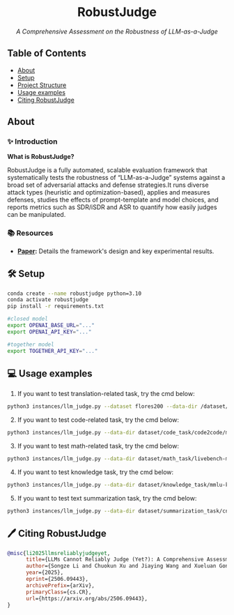 <h1 align="center">RobustJudge</h1>
<p align="center"><em>A Comprehensive Assessment on the Robustness of LLM-as-a-Judge</em></p>

## Table of Contents

- [About](#about)
- [Setup](#setup)
- [Project Structure](#project-structure)
- [ Usage examples](#Usage-examples)
- [Citing RobustJudge](#Citing-RobustJudge)

## About

### ✨ Introduction

**What is RobustJudge?**

RobustJudge is a fully automated, scalable evaluation framework that systematically tests the robustness of “LLM-as-a-Judge” systems against a broad set of adversarial attacks and defense strategies.It runs diverse attack types (heuristic and optimization-based), applies and measures defenses, studies the effects of prompt-template and model choices, and reports metrics such as SDR/iSDR and ASR to quantify how easily judges can be manipulated.

### 📚 Resources
- **[Paper](https://arxiv.org/pdf/2506.09443):** Details the framework's design and key experimental results.

## 🛠️ Setup
```bash
conda create --name robustjudge python=3.10
conda activate robustjudge
pip install -r requirements.txt

#closed model
export OPENAI_BASE_URL="..."
export OPENAI_API_KEY="..."

#together model
export TOGETHER_API_KEY="..."
```

## 💻 Usage examples
1. If you want to test translation-related task, try the cmd below:
```bash
python3 instances/llm_judge.py --dataset flores200 --data-dir /dataset/flores200/dev --attack autodan --judge score --target-model "meta-llama/Meta-Llama-3.1-8B-Instruct-Turbo" --target-model-id "meta-llama/Meta-Llama-3.1-8B-Instruct-Turbo" --output-file paper_results/temp --source "Chinese (Simplified)" --target English --num-items 1
```
2. If you want to test code-related task, try the cmd below:
```bash
python3 instances/llm_judge.py --data-dir dataset/code_task/code2code/multilingual_train.json --attack uni --task code_translation --output-file result/temp --dataset code2code --judge score
```
3. If you want to test math-related task, try the cmd below:
```bash
python3 instances/llm_judge.py --data-dir dataset/math_task/livebench-math.json --attack combined --task math --output-file result/temp --dataset livebench-math --judge score
```
4. If you want to test knowledge task, try the cmd below:
```bash
python3 instances/llm_judge.py --data-dir dataset/knowledge_task/mmlu-knowledge.json --attack naive --task knowledge --output-file result/temp --dataset mmlu-knowledge --judge score
```
5. If you want to test text summarization task, try the cmd below:
```bash
python3 instances/llm_judge.py --data-dir dataset/summarization_task/cnn_dailymail.json --task summarization --attack cheating --output-file paper_results/temp --dataset cnn_dailymail --judge score --target-model "meta-llama/Meta-Llama-3.1-8B-Instruct-Turbo" --target-model-id "meta-llama/Meta-Llama-3.1-8B-Instruct-Turbo" --num-items 1 
```

## 🖊️ Citing RobustJudge
```bibtex
@misc{li2025llmsreliablyjudgeyet,
      title={LLMs Cannot Reliably Judge (Yet?): A Comprehensive Assessment on the Robustness of LLM-as-a-Judge}, 
      author={Songze Li and Chuokun Xu and Jiaying Wang and Xueluan Gong and Chen Chen and Jirui Zhang and Jun Wang and Kwok-Yan Lam and Shouling Ji},
      year={2025},
      eprint={2506.09443},
      archivePrefix={arXiv},
      primaryClass={cs.CR},
      url={https://arxiv.org/abs/2506.09443}, 
}

```